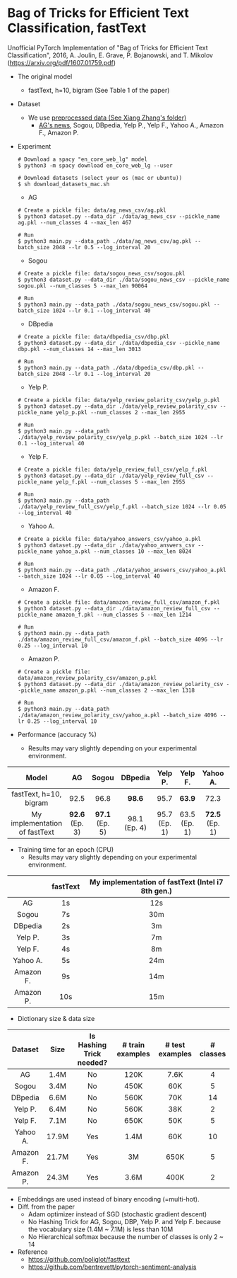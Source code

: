 # Bag of Tricks for Efficient Text Classification, fastText
Unofficial PyTorch Implementation of "Bag of Tricks for Efficient Text Classification", 2016, A. Joulin, E. Grave, P. Bojanowski, and T. Mikolov (https://arxiv.org/pdf/1607.01759.pdf)

* The original model
    * fastText, h=10, bigram (See Table 1 of the paper)
* Dataset
    * We use [preprocessed data (See Xiang Zhang's folder)](https://drive.google.com/drive/u/0/folders/0Bz8a_Dbh9Qhbfll6bVpmNUtUcFdjYmF2SEpmZUZUcVNiMUw1TWN6RDV3a0JHT3kxLVhVR2M)
        * [AG's news](http://www.di.unipi.it/~gulli/AG_corpus_of_news_articles.html), Sogou, DBpedia, Yelp P., Yelp F., Yahoo A., Amazon F., Amazon P.
* Experiment
    ```
    # Download a spacy "en_core_web_lg" model
    $ python3 -m spacy download en_core_web_lg --user
    
    # Download datasets (select your os (mac or ubuntu))
    $ sh download_datasets_mac.sh
    ```

    * AG
    ```
    # Create a pickle file: data/ag_news_csv/ag.pkl
    $ python3 dataset.py --data_dir ./data/ag_news_csv --pickle_name ag.pkl --num_classes 4 --max_len 467
    
    # Run
    $ python3 main.py --data_path ./data/ag_news_csv/ag.pkl --batch_size 2048 --lr 0.5 --log_interval 20
    ```
  
    * Sogou
    ```
    # Create a pickle file: data/sogou_news_csv/sogou.pkl
    $ python3 dataset.py --data_dir ./data/sogou_news_csv --pickle_name sogou.pkl --num_classes 5 --max_len 90064
    
    # Run
    $ python3 main.py --data_path ./data/sogou_news_csv/sogou.pkl --batch_size 1024 --lr 0.1 --log_interval 40
    ```

    * DBpedia
    ```
    # Create a pickle file: data/dbpedia_csv/dbp.pkl
    $ python3 dataset.py --data_dir ./data/dbpedia_csv --pickle_name dbp.pkl --num_classes 14 --max_len 3013
    
    # Run
    $ python3 main.py --data_path ./data/dbpedia_csv/dbp.pkl --batch_size 2048 --lr 0.1 --log_interval 20
    ```

    * Yelp P.
    ```
    # Create a pickle file: data/yelp_review_polarity_csv/yelp_p.pkl
    $ python3 dataset.py --data_dir ./data/yelp_review_polarity_csv --pickle_name yelp_p.pkl --num_classes 2 --max_len 2955
    
    # Run
    $ python3 main.py --data_path ./data/yelp_review_polarity_csv/yelp_p.pkl --batch_size 1024 --lr 0.1 --log_interval 40
    ```

    * Yelp F.
    ```
    # Create a pickle file: data/yelp_review_full_csv/yelp_f.pkl
    $ python3 dataset.py --data_dir ./data/yelp_review_full_csv --pickle_name yelp_f.pkl --num_classes 5 --max_len 2955
    
    # Run
    $ python3 main.py --data_path ./data/yelp_review_full_csv/yelp_f.pkl --batch_size 1024 --lr 0.05 --log_interval 40
    ```

    * Yahoo A.
    ```
    # Create a pickle file: data/yahoo_answers_csv/yahoo_a.pkl
    $ python3 dataset.py --data_dir ./data/yahoo_answers_csv --pickle_name yahoo_a.pkl --num_classes 10 --max_len 8024
    
    # Run
    $ python3 main.py --data_path ./data/yahoo_answers_csv/yahoo_a.pkl --batch_size 1024 --lr 0.05 --log_interval 40
    ```

    * Amazon F.
    ```
    # Create a pickle file: data/amazon_review_full_csv/amazon_f.pkl
    $ python3 dataset.py --data_dir ./data/amazon_review_full_csv --pickle_name amazon_f.pkl --num_classes 5 --max_len 1214
    
    # Run
    $ python3 main.py --data_path ./data/amazon_review_full_csv/amazon_f.pkl --batch_size 4096 --lr 0.25 --log_interval 10
    ```

    * Amazon P.
    ```
    # Create a pickle file: data/amazon_review_polarity_csv/amazon_p.pkl
    $ python3 dataset.py --data_dir ./data/amazon_review_polarity_csv --pickle_name amazon_p.pkl --num_classes 2 --max_len 1318
    
    # Run
    $ python3 main.py --data_path ./data/amazon_review_polarity_csv/yahoo_a.pkl --batch_size 4096 --lr 0.25 --log_interval 10
    ```

* Performance (accuracy %)
    * Results may vary slightly depending on your experimental environment.

| Model                         | AG           | Sogou        | DBpedia      | Yelp P.      | Yelp F.      | Yahoo A.      | Amazon F.      | Amazon P.      |
|:-----------------------------:|:------------:|:------------:|:------------:|:------------:|:------------:|:-------------:|:--------------:|:--------------:|
| fastText, h=10, bigram        | 92.5         | 96.8         | __98.6__         | 95.7         | __63.9__         | 72.3         | __60.2__         | __94.6__         |
| My implementation of fastText | __92.6__ (Ep. 3) | __97.1__ (Ep. 5) | 98.1 (Ep. 4) | 95.7 (Ep. 1) | 63.5 (Ep. 1) | __72.5__ (Ep. 1) | 57.7 (Ep. 1) | 94.3 (Ep. 1) |


* Training time for an epoch (CPU)
    * Results may vary slightly depending on your experimental environment.
 
|        | fastText | My implementation of fastText (Intel i7 8th gen.) | 
|:------:|:--------:|:----------:|
| AG     | 1s       | 12s      |
| Sogou  | 7s       | 30m      |
| DBpedia| 2s       |  3m      |
| Yelp P.| 3s       |  7m      |
| Yelp F.| 4s       |  8m      |
| Yahoo A.| 5s       |  24m      |
| Amazon F.| 9s       |  14m      |
| Amazon P.| 10s       |  15m      |

* Dictionary size & data size

|Dataset   | Size      | Is Hashing Trick needed? | # train examples | # test examples | # classes |
|:--------:|:---------:|:---------:|:----:|:---:|:---:| 
| AG       |  1.4M     | No        | 120K |7.6K | 4| 
| Sogou    |  3.4M     | No        | 450K | 60K | 5|
| DBpedia  |  6.6M     | No        | 560K | 70K |14|
| Yelp P.  |  6.4M     | No        | 560K | 38K | 2|
| Yelp F.  |  7.1M     | No        | 650K | 50K | 5|
| Yahoo A. | 17.9M     | Yes       | 1.4M | 60K |10|
| Amazon F.| 21.7M     | Yes       | 3M   |650K | 5|
| Amazon P.| 24.3M     | Yes       | 3.6M |400K | 2|


* Embeddings are used instead of binary encoding (=multi-hot).
* Diff. from the paper
    * Adam optimizer instead of SGD (stochastic gradient descent)
    * No Hashing Trick for AG, Sogou, DBP, Yelp P. and Yelp F. because the vocabulary size (1.4M ~ 7.1M) is less than 10M
    * No Hierarchical softmax because the number of classes is only 2 ~ 14
* Reference
    * https://github.com/poliglot/fasttext
    * https://github.com/bentrevett/pytorch-sentiment-analysis

